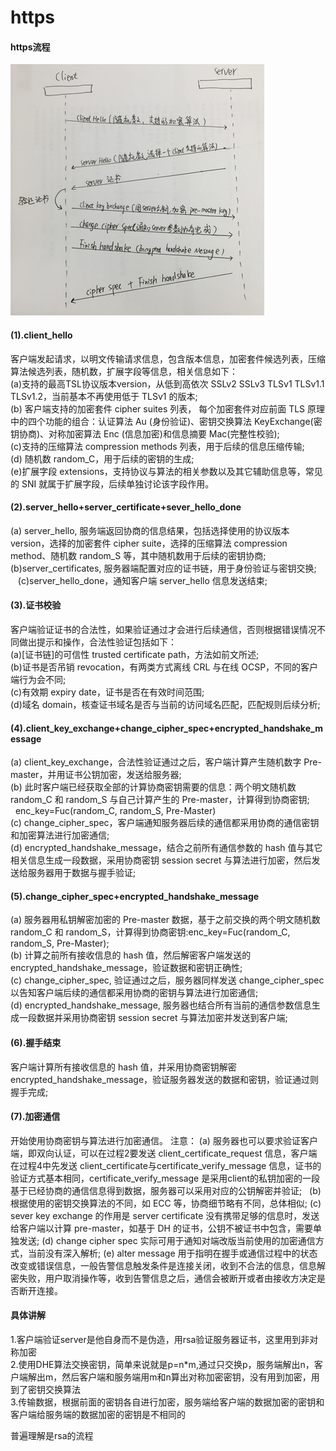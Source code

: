 # https

#### https流程
![image](https://github.com/yincongcyincong/ms/blob/main/image/https.png)
#### (1).client_hello    
客户端发起请求，以明文传输请求信息，包含版本信息，加密套件候选列表，压缩算法候选列表，随机数，扩展字段等信息，相关信息如下：    
(a)支持的最高TSL协议版本version，从低到高依次 SSLv2 SSLv3 TLSv1 TLSv1.1 TLSv1.2，当前基本不再使用低于 TLSv1 的版本;    
(b) 客户端支持的加密套件 cipher suites 列表， 每个加密套件对应前面 TLS 原理中的四个功能的组合：认证算法 Au (身份验证)、密钥交换算法 KeyExchange(密钥协商)、对称加密算法 Enc (信息加密)和信息摘要 Mac(完整性校验);    
(c)支持的压缩算法 compression methods 列表，用于后续的信息压缩传输;   
(d) 随机数 random_C，用于后续的密钥的生成;    
(e)扩展字段 extensions，支持协议与算法的相关参数以及其它辅助信息等，常见的 SNI 就属于扩展字段，后续单独讨论该字段作用。        
#### (2).server_hello+server_certificate+sever_hello_done
(a) server_hello, 服务端返回协商的信息结果，包括选择使用的协议版本 version，选择的加密套件 cipher suite，选择的压缩算法 compression method、随机数 random_S 等，其中随机数用于后续的密钥协商;    
(b)server_certificates, 服务器端配置对应的证书链，用于身份验证与密钥交换;               
(c)server_hello_done，通知客户端 server_hello 信息发送结束;       
#### (3).证书校验    
客户端验证证书的合法性，如果验证通过才会进行后续通信，否则根据错误情况不同做出提示和操作，合法性验证包括如下：   
(a)[证书链]的可信性 trusted certificate path，方法如前文所述;    
(b)证书是否吊销 revocation，有两类方式离线 CRL 与在线 OCSP，不同的客户端行为会不同;      
(c)有效期 expiry date，证书是否在有效时间范围;       
(d)域名 domain，核查证书域名是否与当前的访问域名匹配，匹配规则后续分析;              
#### (4).client_key_exchange+change_cipher_spec+encrypted_handshake_message
(a) client_key_exchange，合法性验证通过之后，客户端计算产生随机数字 Pre-master，并用证书公钥加密，发送给服务器;   
(b) 此时客户端已经获取全部的计算协商密钥需要的信息：两个明文随机数 random_C 和 random_S 与自己计算产生的 Pre-master，计算得到协商密钥;    enc_key=Fuc(random_C, random_S, Pre-Master)    
(c) change_cipher_spec，客户端通知服务器后续的通信都采用协商的通信密钥和加密算法进行加密通信;    
(d) encrypted_handshake_message，结合之前所有通信参数的 hash 值与其它相关信息生成一段数据，采用协商密钥 session secret 与算法进行加密，然后发送给服务器用于数据与握手验证;       
#### (5).change_cipher_spec+encrypted_handshake_message   
(a) 服务器用私钥解密加密的 Pre-master 数据，基于之前交换的两个明文随机数 random_C 和 random_S，计算得到协商密钥:enc_key=Fuc(random_C, random_S, Pre-Master);    
(b) 计算之前所有接收信息的 hash 值，然后解密客户端发送的 encrypted_handshake_message，验证数据和密钥正确性;   
(c) change_cipher_spec, 验证通过之后，服务器同样发送 change_cipher_spec 以告知客户端后续的通信都采用协商的密钥与算法进行加密通信;   
(d) encrypted_handshake_message, 服务器也结合所有当前的通信参数信息生成一段数据并采用协商密钥 session secret 与算法加密并发送到客户端;       
#### (6).握手结束
客户端计算所有接收信息的 hash 值，并采用协商密钥解密 encrypted_handshake_message，验证服务器发送的数据和密钥，验证通过则握手完成;    
#### (7).加密通信
开始使用协商密钥与算法进行加密通信。 注意：
(a) 服务器也可以要求验证客户端，即双向认证，可以在过程2要发送 client_certificate_request 信息，客户端在过程4中先发送 client_certificate与certificate_verify_message 信息，证书的验证方式基本相同，certificate_verify_message 是采用client的私钥加密的一段基于已经协商的通信信息得到数据，服务器可以采用对应的公钥解密并验证;  
(b) 根据使用的密钥交换算法的不同，如 ECC 等，协商细节略有不同，总体相似;
(c) sever key exchange 的作用是 server certificate 没有携带足够的信息时，发送给客户端以计算 pre-master，如基于 DH 的证书，公钥不被证书中包含，需要单独发送;
(d) change cipher spec 实际可用于通知对端改版当前使用的加密通信方式，当前没有深入解析;
(e) alter message 用于指明在握手或通信过程中的状态改变或错误信息，一般告警信息触发条件是连接关闭，收到不合法的信息，信息解密失败，用户取消操作等，收到告警信息之后，通信会被断开或者由接收方决定是否断开连接。   

#### 具体讲解
1.客户端验证server是他自身而不是伪造，用rsa验证服务器证书，这里用到非对称加密    
2.使用DHE算法交换密钥，简单来说就是p=n*m,通过只交换p，服务端解出n，客户端解出m，然后客户端和服务端用m和n算出对称加密密钥，没有用到加密，用到了密钥交换算法    
3.传输数据，根据前面的密钥各自进行加密，服务端给客户端的数据加密的密钥和客户端给服务端的数据加密的密钥是不相同的

普遍理解是rsa的流程
